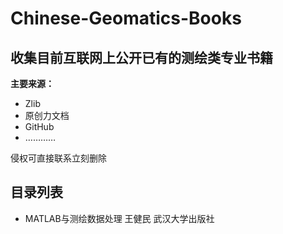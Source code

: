 # Chinese-Geomatics-Books

## 收集目前互联网上公开已有的测绘类专业书籍

**主要来源：**

- Zlib
- 原创力文档
- GitHub
- …………


侵权可直接联系立刻删除

## 目录列表

- MATLAB与测绘数据处理  王健民  武汉大学出版社